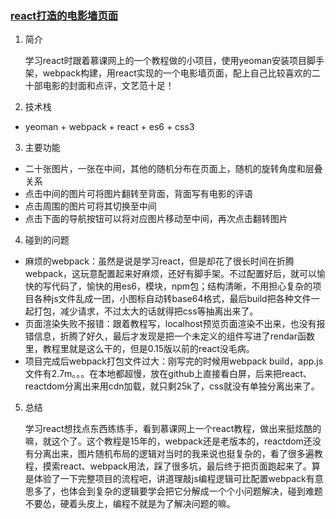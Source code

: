 <a href="http://win5do.cc/photowall" target="_blank"><h3 id="readme">react打造的电影墙页面</h3></a>

1. 简介

    学习react时跟着慕课网上的一个教程做的小项目，使用yeoman安装项目脚手架，webpack构建，用react实现的一个电影墙页面，配上自己比较喜欢的二十部电影的封面和点评，文艺范十足！

2. 技术栈

* yeoman + webpack + react + es6 + css3

3. 主要功能
* 二十张图片，一张在中间，其他的随机分布在页面上，随机的旋转角度和层叠关系
* 点击中间的图片可将图片翻转至背面，背面写有电影的评语
* 点击周围的图片可将其切换至中间
* 点击下面的导航按钮可以将对应图片移动至中间，再次点击翻转图片

4. 碰到的问题
* 麻烦的webpack：虽然是说是学习react，但是却花了很长时间在折腾webpack，这玩意配置起来好麻烦，还好有脚手架。不过配置好后，就可以愉快的写代码了，愉快的用es6，模块，npm包；结构清晰，不用担心复杂的项目各种js文件乱成一团，小图标自动转base64格式，最后build把各种文件一起打包，减少请求，不过太大的话就得把css等抽离出来了。
* 页面渲染失败不报错：跟着教程写，localhost预览页面渲染不出来，也没有报错信息，折腾了好久，最后才发现是把一个未定义的组件写进了rendar函数里，教程里就是这么干的，但是0.15版以前的react没毛病。
* 项目完成后webpack打包文件过大：刚写完的时候用webpack build，app.js文件有2.7m。。。在本地都超慢，放在github上直接看白屏，后来把react、reactdom分离出来用cdn加载，就只剩25k了，css就没有单独分离出来了。

5. 总结

    学习react想找点东西练练手，看到慕课网上一个react教程，做出来挺炫酷的嘛，就这个了。这个教程是15年的，webpack还是老版本的，reactdom还没有分离出来，图片随机布局的逻辑对当时的我来说也挺复杂的，看了很多遍教程，摸索react、webpack用法，踩了很多坑，最后终于把页面跑起来了。算是体验了一下完整项目的流程吧，讲道理敲js编程逻辑可比配置webpack有意思多了，也体会到复杂的逻辑要学会把它分解成一个个小问题解决，碰到难题不要怂，硬着头皮上，编程不就是为了解决问题的嘛。